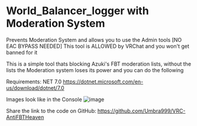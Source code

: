 # World_Balancer_logger with Moderation System
Prevents Moderation System and allows you to use the Admin tools [NO EAC BYPASS NEEDED] This tool is ALLOWED by VRChat and you won't get banned for it

This is a simple tool thats blocking Azuki's FBT moderation lists, without the lists the Moderation system loses its power and you can do the following

Requirements: NET 7.0 https://dotnet.microsoft.com/en-us/download/dotnet/7.0

Images look like in the Console
![image](https://github.com/RatingGull27/World_Balancer_logger/assets/45981158/0054135f-488f-4ac1-9739-f86bec781277)

Share the link to the code on GitHub: https://github.com/Umbra999/VRC-AntiFBTHeaven
